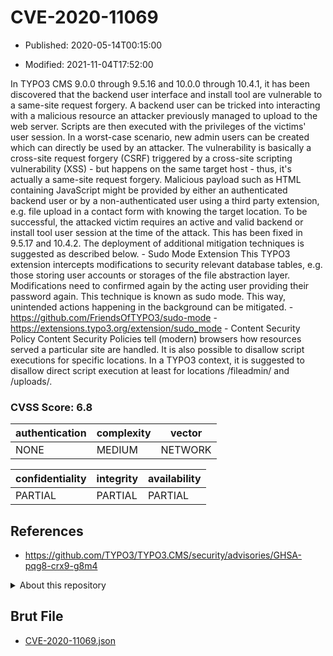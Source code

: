 # CVE-2020-11069

- Published: 2020-05-14T00:15:00

- Modified: 2021-11-04T17:52:00

In TYPO3 CMS 9.0.0 through 9.5.16 and 10.0.0 through 10.4.1, it has been discovered that the backend user interface and install tool are vulnerable to a same-site request forgery. A backend user can be tricked into interacting with a malicious resource an attacker previously managed to upload to the web server. Scripts are then executed with the privileges of the victims' user session. In a worst-case scenario, new admin users can be created which can directly be used by an attacker. The vulnerability is basically a cross-site request forgery (CSRF) triggered by a cross-site scripting vulnerability (XSS) - but happens on the same target host - thus, it's actually a same-site request forgery. Malicious payload such as HTML containing JavaScript might be provided by either an authenticated backend user or by a non-authenticated user using a third party extension, e.g. file upload in a contact form with knowing the target location. To be successful, the attacked victim requires an active and valid backend or install tool user session at the time of the attack. This has been fixed in 9.5.17 and 10.4.2. The deployment of additional mitigation techniques is suggested as described below. - Sudo Mode Extension This TYPO3 extension intercepts modifications to security relevant database tables, e.g. those storing user accounts or storages of the file abstraction layer. Modifications need to confirmed again by the acting user providing their password again. This technique is known as sudo mode. This way, unintended actions happening in the background can be mitigated. - https://github.com/FriendsOfTYPO3/sudo-mode - https://extensions.typo3.org/extension/sudo_mode - Content Security Policy Content Security Policies tell (modern) browsers how resources served a particular site are handled. It is also possible to disallow script executions for specific locations. In a TYPO3 context, it is suggested to disallow direct script execution at least for locations /fileadmin/ and /uploads/.

### CVSS Score: **6.8**

| authentication | complexity | vector |
| --- | --- | --- |
| NONE | MEDIUM | NETWORK |

| confidentiality | integrity | availability |
| --- | --- | --- |
| PARTIAL | PARTIAL | PARTIAL |

## References

* https://github.com/TYPO3/TYPO3.CMS/security/advisories/GHSA-pqg8-crx9-g8m4

<details>
<summary>About this repository</summary> 

  This repository is part of the project [Live Hack CVE](https://github.com/Live-Hack-CVE). Main website can be found [www.live-hack.org](https://www.live-hack.org) 
  
  Made by [Sn0wAlice](https://github.com/Sn0wAlice) for the people that care about security and need to have a feed of the latest CVEs. Hope you enjoy it, don't forget to star the repo and follow me on [Twitter](https://twitter.com/Sn0wAlice) and [Github](https://github.com/Sn0wAlice). And that is my [personnal website](https://www.alice-snow.me/)

  - [Home Page](https://github.com/Live-Hack-CVE)
  - [Framework](https://github.com/Live-Hack-CVE/cve-framework)
  - [CVE database](https://github.com/Live-Hack-CVE/full_database)
  - [Changelog](https://github.com/Live-Hack-CVE/Changelog)
</details>

## Brut File

* [CVE-2020-11069.json](https://raw.githubusercontent.com/Live-Hack-CVE/full_database/main/cves/2020/CVE-2020-11069.json)

